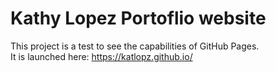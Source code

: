 # Kathy Lopez Portoflio website

This project is a test to see the capabilities of GitHub Pages.  
It is launched here: https://katlopz.github.io/
